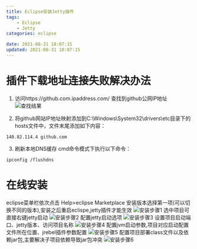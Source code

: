 ```yaml
---
title: Eclipse安装Jetty插件
tags: 
	- Eclipse
	- Jetty
categories: eclipse

date: 2021-08-31 18:07:15	
updated: 2021-08-31 18:07:15
---
```

# <span id="inline-blue">插件下载地址连接失败解决办法</span> 
1. 访问https://github.com.ipaddress.com/ 查找到github公网IP地址
![查找结果](/images/intelliJ/intelliJ_2021_04_29_001.png)

2. 将github网站IP地址映射添加到C:\Windows\System32\drivers\etc目录下的hosts文件中，文件末尾添加如下内容：
```shell
140.82.114.4 github.com
```
3. 刷新本地DNS缓存
cmd命令模式下执行以下命令：
```shell
ipconfig /flushdns
```

# <span id="inline-blue">在线安装</span> 
eclipse菜单栏依次点击  Help>eclipse Marketplace
安装版本选择第一项(可以切换不同的版本),安装之后重启eclispe,jetty插件才能生效
![安装步骤1](/images/eclipse/eclipse_jetty_2021_08_31_001.png)
选中项目可直接右键jetty启动
![安装步骤2](/images/eclipse/eclipse_jetty_2021_08_31_002.png)
配置jetty启动选项
![安装步骤3](/images/eclipse/eclipse_jetty_2021_08_31_003.png)
设置项目启动端口、jetty版本、访问项目名称
![安装步骤4](/images/eclipse/eclipse_jetty_2021_08_31_004.png)
配置jvm启动参数,项目对应启动配置文件所在位置、jrebel插件参数配置
![安装步骤5](/images/eclipse/eclipse_jetty_2021_08_31_005.png)
配置项目部署class文件以及依赖jar包,主要解决子项目依赖导致jar包冲突
![安装步骤6](/images/eclipse/eclipse_jetty_2021_08_31_006.png)








